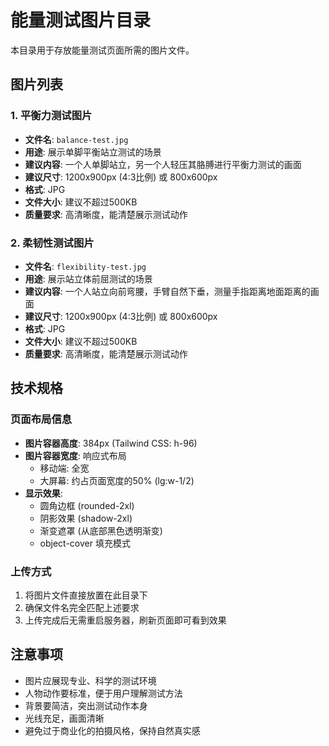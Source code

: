 # 能量测试图片目录

本目录用于存放能量测试页面所需的图片文件。

## 图片列表

### 1. 平衡力测试图片
- **文件名**: `balance-test.jpg`
- **用途**: 展示单脚平衡站立测试的场景
- **建议内容**: 一个人单脚站立，另一个人轻压其胳膊进行平衡力测试的画面
- **建议尺寸**: 1200x900px (4:3比例) 或 800x600px
- **格式**: JPG
- **文件大小**: 建议不超过500KB
- **质量要求**: 高清晰度，能清楚展示测试动作

### 2. 柔韧性测试图片
- **文件名**: `flexibility-test.jpg`
- **用途**: 展示站立体前屈测试的场景
- **建议内容**: 一个人站立向前弯腰，手臂自然下垂，测量手指距离地面距离的画面
- **建议尺寸**: 1200x900px (4:3比例) 或 800x600px
- **格式**: JPG
- **文件大小**: 建议不超过500KB
- **质量要求**: 高清晰度，能清楚展示测试动作

## 技术规格

### 页面布局信息
- **图片容器高度**: 384px (Tailwind CSS: h-96)
- **图片容器宽度**: 响应式布局
  - 移动端: 全宽
  - 大屏幕: 约占页面宽度的50% (lg:w-1/2)
- **显示效果**: 
  - 圆角边框 (rounded-2xl)
  - 阴影效果 (shadow-2xl)
  - 渐变遮罩 (从底部黑色透明渐变)
  - object-cover 填充模式

### 上传方式
1. 将图片文件直接放置在此目录下
2. 确保文件名完全匹配上述要求
3. 上传完成后无需重启服务器，刷新页面即可看到效果

## 注意事项
- 图片应展现专业、科学的测试环境
- 人物动作要标准，便于用户理解测试方法
- 背景要简洁，突出测试动作本身
- 光线充足，画面清晰
- 避免过于商业化的拍摄风格，保持自然真实感